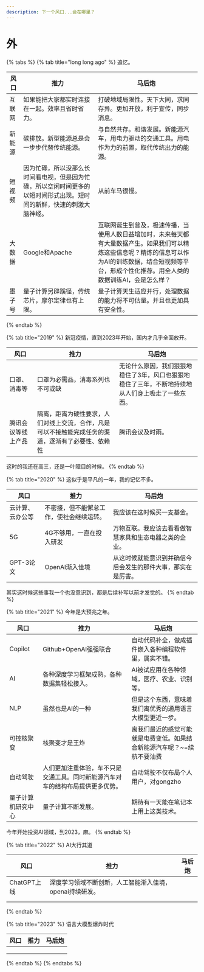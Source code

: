 ```yaml
---
description: 下一个风口...会在哪里？
---
```


# 外

{% tabs %}
{% tab title="long long ago" %}
追忆。

| 风口  | 推力                                                          | 马后炮                                                                                                      |
| --- | ----------------------------------------------------------- | -------------------------------------------------------------------------------------------------------- |
| 互联网 | 如果能把大家都实时连接在一起。效率且省时省力。                                     | 打破地域局限性。天下大同，求同存异。更加开放，利于宣传，同步消息。                                                                        |
| 新能源 | 碳排放。新型能源总是会一步步代替传统能源。                                       | 与自然共存。和谐发展。新能源汽车，用电力驱动的交通工具。用电作为力的前置，取代传统出力的能源。                                                          |
| 短视频 | 因为忙碌，所以没那么长时间看电视，但是因为忙碌，所以空闲时间更多的以短时间形式出现。短时间的新鲜，快速的刺激大脑神经。 | 从前车马很慢。                                                                                                  |
| 大数据 | Google和Apache                                               | 互联网诞生到普及，极速传播，当使用人数日益增加时，未来每天都有大量数据产生。如果我们可以精炼这些信息呢？精炼的信息可以作为AI的训练数据，结合短视频等平台，形成个性化推荐。用全人类的数据训练AI，会是怎么样？ |
| 墨子号 | 量子计算另辟蹊径，传统芯片，摩尔定律也有上限。                                     | 量子计算天生适应并行，处理数据的能力将不可估量。并且也更加具有安全性。                                                                      |
{% endtab %}

{% tab title="2019" %}
新冠疫情，直到2023年开始，国内才几乎全面放开。

| 风口        | 推力                                                | 马后炮                                               |
| --------- | ------------------------------------------------- | ------------------------------------------------- |
| 口罩、消毒等    | 口罩为必需品，消毒系列也不可或缺                                  | 无论什么原因，我们狠狠地稳住了3年，风口也狠狠地稳住了三年，不断地持续地从人们身上吸走了一些东西。 |
| 腾讯会议等线上产品 | 隔离，距离为硬性要求，人们对线上交流，合作，凡是可以不接触能完成任务的渠道，逐渐有了必要性、依赖性 | 腾讯会议及时雨。                                          |

这时的我还在高三，还是一叶障目的时候。
{% endtab %}

{% tab title="2020" %}
这似乎是平凡的一年，我的记忆不多。

| 风口       | 推力                   | 马后炮                            |
| -------- | -------------------- | ------------------------------ |
| 云计算、云办公等 | 不密接，但不能懈怠工作，使社会继续运转。 | 我应该在这时候买一支基金。                  |
| 5G       | 4G不够用，一直在投入研发        | 万物互联。我应该去看看做智慧家具和生态电器之类的企业。    |
| GPT-3论文  | OpenAI渐入佳境           | 从这时候就能意识到并确信今后会发生的那件大事，那实在是厉害。 |

其实这时候这些事我一个也没意识到，都是后续补写以前才发觉的。
{% endtab %}

{% tab title="2021" %}
今年是大预兆之年。

| 风口        | 推力                                      | 马后炮                                   |
| --------- | --------------------------------------- | ------------------------------------- |
| Copilot   | Github+OpenAI强强联合                       | 自动代码补全，做成插件嵌入各种编程软件里，属实不错。            |
| AI        | 各种深度学习框架成熟，各种数据集轻松接入。                   | AI被试应用在各种领域，医疗、农业、识别等。                |
| NLP       | 虽然也是AI的一种                               | 但是这个东西，意味着我们离优秀的通用语言大模型更近一步。          |
| 可控核聚变     | 核聚变才是王炸                                 | 离我们最近的感觉可能就是电费变低。如果结合新能源汽车呢？\~=续航不要油费 |
| 自动驾驶      | 人们更加注重体验，车不只是交通工具。同时新能源汽车对车的结构布局提供更多优势。 | 自动驾驶不仅布局个人用户，对gongzho                 |
| 量子计算机研究中心 | 量子计算不断发展。                               | 期待有一天能在笔记本上用上这类技术。                    |

今年开始投资AI领域，到2023，麻。
{% endtab %}

{% tab title="2022" %}
AI大行其道

| 风口        | 推力                              | 马后炮 |
| --------- | ------------------------------- | --- |
| ChatGPT上线 | 深度学习领域不断创新，人工智能渐入佳境，openai持续研发。 |     |
|           |                                 |     |
|           |                                 |     |
{% endtab %}

{% tab title="2023" %}
语言大模型爆炸时代

| 风口 | 推力 | 马后炮 |
| -- | -- | --- |
|    |    |     |
|    |    |     |
|    |    |     |
{% endtab %}
{% endtabs %}

